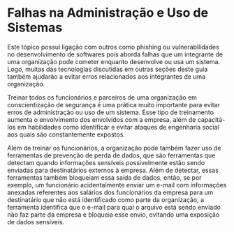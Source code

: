 # Falhas na Administração e Uso de Sistemas

Este tópico possui ligação com outros como phishing ou vulnerabilidades no desenvolvimento de softwares pois aborda falhas que um integrante de uma organização pode cometer enquanto desenvolve ou usa um sistema. Logo, muitas das tecnologias discutidas em outras seções deste guia também ajudarão a evitar erros relacionados aos integrantes de uma organização.

Treinar todos os funcionários e parceiros de uma organização em conscientização de segurança é uma prática muito importante para evitar erros de administração ou uso de um sistema. Esse tipo de treinamento aumenta o envolvimento dos envolvidos com a empresa, além de capacitá-los em habilidades como identificar e evitar ataques de engenharia social aos quais são constantemente expostos.

Além de treinar os funcionários, a organização pode também fazer uso de ferramentas de prevenção de perda de dados, que são ferramentas que detectam quando informações sensíveis possivelmente estão sendo enviadas para destinatários externos à empresa. Além de detectar, essas ferramentas também bloqueiam essa saída de dados, então, se por exemplo, um funcionário acidentalmente enviar um e-mail com informações anexadas referentes aos salários dos funcionários da empresa para um destinatário que não está identificado como parte da organização, a ferramenta identifica que o e-mail para qual o arquivo está sendo enviado não faz parte da empresa e bloqueia esse envio, evitando uma exposição de dados sensíveis.